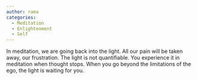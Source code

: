 ```yaml
---
author: rama
categories:
  - Meditation
  - Enlightenment
  - Self
---
```


In meditation, we are going back into the light. All our pain will be taken away, our frustration. The light is not quantifiable. You experience it in meditation when thought stops. When you go beyond the limitations of the ego, the light is waiting for you.
